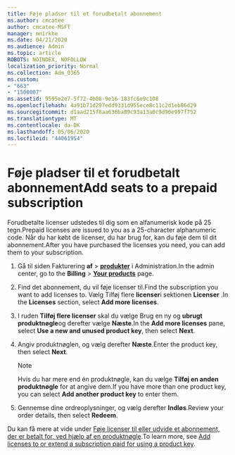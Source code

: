 ```yaml
---
title: Føje pladser til et forudbetalt abonnement
ms.author: cmcatee
author: cmcatee-MSFT
manager: mnirkhe
ms.date: 04/21/2020
ms.audience: Admin
ms.topic: article
ROBOTS: NOINDEX, NOFOLLOW
localization_priority: Normal
ms.collection: Adm_O365
ms.custom:
- "663"
- "1500007"
ms.assetid: 9595e2e7-5f72-4b08-9e16-183fc6e9c108
ms.openlocfilehash: 4a91b71d297edd9331d955ece8c11c2d1eb86d29
ms.sourcegitcommit: d1aad215f8aa636ba89c93a13a0c9d90e997f752
ms.translationtype: MT
ms.contentlocale: da-DK
ms.lasthandoff: 05/06/2020
ms.locfileid: "44061954"
---
```

# <a name="add-seats-to-a-prepaid-subscription"></a><span data-ttu-id="acb7c-102">Føje pladser til et forudbetalt abonnement</span><span class="sxs-lookup"><span data-stu-id="acb7c-102">Add seats to a prepaid subscription</span></span>

<span data-ttu-id="acb7c-103">Forudbetalte licenser udstedes til dig som en alfanumerisk kode på 25 tegn.</span><span class="sxs-lookup"><span data-stu-id="acb7c-103">Prepaid licenses are issued to you as a 25-character alphanumeric code.</span></span> <span data-ttu-id="acb7c-104">Når du har købt de licenser, du har brug for, kan du føje dem til dit abonnement.</span><span class="sxs-lookup"><span data-stu-id="acb7c-104">After you have purchased the licenses you need, you can add them to your subscription.</span></span> 

1. <span data-ttu-id="acb7c-105">Gå til siden Fakturering **af** > **[produkter](https://go.microsoft.com/fwlink/p/?linkid=842054)** i Administration.</span><span class="sxs-lookup"><span data-stu-id="acb7c-105">In the admin center, go to the **Billing** > **[Your products](https://go.microsoft.com/fwlink/p/?linkid=842054)** page.</span></span>

2. <span data-ttu-id="acb7c-106">Find det abonnement, du vil føje licenser til.</span><span class="sxs-lookup"><span data-stu-id="acb7c-106">Find the subscription you want to add licenses to.</span></span> <span data-ttu-id="acb7c-107">Vælg Tilføj flere **licenser**i sektionen **Licenser** .</span><span class="sxs-lookup"><span data-stu-id="acb7c-107">In the **Licenses** section, select **Add more licenses**.</span></span>

3. <span data-ttu-id="acb7c-108">I ruden **Tilføj flere licenser** skal du vælge Brug en ny og **ubrugt produktnøgle**og derefter vælge **Næste**.</span><span class="sxs-lookup"><span data-stu-id="acb7c-108">In the **Add more licenses** pane, select **Use a new and unused product key**, then select **Next**.</span></span>

4. <span data-ttu-id="acb7c-109">Angiv produktnøglen, og vælg derefter **Næste**.</span><span class="sxs-lookup"><span data-stu-id="acb7c-109">Enter the product key, then select **Next**.</span></span>

    > [!NOTE]
    > <span data-ttu-id="acb7c-110">Hvis du har mere end én produktnøgle, kan du vælge **Tilføj en anden produktnøgle** for at angive dem.</span><span class="sxs-lookup"><span data-stu-id="acb7c-110">If you have more than one product key, you can select **Add another product key** to enter them.</span></span>

5. <span data-ttu-id="acb7c-111">Gennemse dine ordreoplysninger, og vælg derefter **Indløs**.</span><span class="sxs-lookup"><span data-stu-id="acb7c-111">Review your order details, then select **Redeem**.</span></span>

<span data-ttu-id="acb7c-112">Du kan få mere at vide under [Føje licenser til eller udvide et abonnement, der er betalt for, ved hjælp af en produktnøgle](https://docs.microsoft.com/office365/admin/misc/add-licenses-using-product-key).</span><span class="sxs-lookup"><span data-stu-id="acb7c-112">To learn more, see [Add licenses to or extend a subscription paid for using a product key](https://docs.microsoft.com/office365/admin/misc/add-licenses-using-product-key).</span></span>